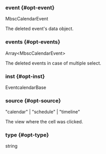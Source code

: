 ### event {#opt-event}

MbscCalendarEvent

The deleted event&#039;s data object.
### events {#opt-events}

Array&lt;MbscCalendarEvent&gt;

The deleted events in case of multiple select.
### inst {#opt-inst}

EventcalendarBase


### source {#opt-source}

"calendar" &#124; "schedule" &#124; "timeline"

The view where the cell was clicked.
### type {#opt-type}

string

